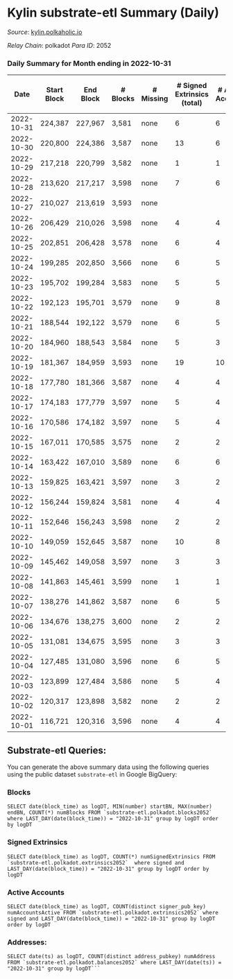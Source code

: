 # Kylin substrate-etl Summary (Daily)

_Source_: [kylin.polkaholic.io](https://kylin.polkaholic.io)

*Relay Chain*: polkadot
*Para ID*: 2052



### Daily Summary for Month ending in 2022-10-31


| Date | Start Block | End Block | # Blocks | # Missing | # Signed Extrinsics (total) | # Active Accounts | # Addresses with Balances | # Events | # Transfers | # XCM Transfers In | # XCM Transfers Out |
| ---- | ----------- | --------- | -------- | --------- | --------------------------- | ----------------- | ------------------------- | -------- | ----------- | ------------------ | ------------------- |
| 2022-10-31 | 224,387 | 227,967 | 3,581 | none  | 6 | 6 | 1,104 | 7,181 |   |   |   |
| 2022-10-30 | 220,800 | 224,386 | 3,587 | none  | 13 | 6 |  | 7,465 | 75  |   |   |
| 2022-10-29 | 217,218 | 220,799 | 3,582 | none  | 1 | 1 |  | 7,169 |   |   |   |
| 2022-10-28 | 213,620 | 217,217 | 3,598 | none  | 7 | 6 |  | 7,219 | 1  |   |   |
| 2022-10-27 | 210,027 | 213,619 | 3,593 | none  |  |  |  | 7,188 |   |   |   |
| 2022-10-26 | 206,429 | 210,026 | 3,598 | none  | 4 | 4 |  | 7,210 |   |   |   |
| 2022-10-25 | 202,851 | 206,428 | 3,578 | none  | 6 | 4 |  | 7,177 | 2  |   |   |
| 2022-10-24 | 199,285 | 202,850 | 3,566 | none  | 6 | 5 |  | 7,152 | 1  |   |   |
| 2022-10-23 | 195,702 | 199,284 | 3,583 | none  | 5 | 5 |  | 7,183 |   |   |   |
| 2022-10-22 | 192,123 | 195,701 | 3,579 | none  | 9 | 8 |  | 7,186 |   |   |   |
| 2022-10-21 | 188,544 | 192,122 | 3,579 | none  | 6 | 5 |  | 7,178 | 1  |   |   |
| 2022-10-20 | 184,960 | 188,543 | 3,584 | none  | 5 | 3 |  | 7,182 |   |   |   |
| 2022-10-19 | 181,367 | 184,959 | 3,593 | none  | 19 | 10 |  | 7,240 | 4  |   |   |
| 2022-10-18 | 177,780 | 181,366 | 3,587 | none  | 4 | 4 |  | 7,187 |   |   |   |
| 2022-10-17 | 174,183 | 177,779 | 3,597 | none  | 5 | 4 |  | 7,211 | 1  |   |   |
| 2022-10-16 | 170,586 | 174,182 | 3,597 | none  | 5 | 4 |  | 7,208 |   |   |   |
| 2022-10-15 | 167,011 | 170,585 | 3,575 | none  | 2 | 2 |  | 7,158 |   |   |   |
| 2022-10-14 | 163,422 | 167,010 | 3,589 | none  | 6 | 6 |  | 7,196 |   |   |   |
| 2022-10-13 | 159,825 | 163,421 | 3,597 | none  | 3 | 2 |  | 7,205 | 2  |   |   |
| 2022-10-12 | 156,244 | 159,824 | 3,581 | none  | 4 | 4 |  | 7,176 |   |   |   |
| 2022-10-11 | 152,646 | 156,243 | 3,598 | none  | 2 | 2 |  | 7,204 |   |   |   |
| 2022-10-10 | 149,059 | 152,645 | 3,587 | none  | 10 | 8 |  | 7,208 | 2  |   |   |
| 2022-10-09 | 145,462 | 149,058 | 3,597 | none  | 3 | 3 |  | 7,204 |   |   |   |
| 2022-10-08 | 141,863 | 145,461 | 3,599 | none  | 1 | 1 |  | 7,203 |   |   |   |
| 2022-10-07 | 138,276 | 141,862 | 3,587 | none  | 6 | 5 |  | 7,192 |   |   |   |
| 2022-10-06 | 134,676 | 138,275 | 3,600 | none  | 2 | 2 |  | 7,206 |   |   |   |
| 2022-10-05 | 131,081 | 134,675 | 3,595 | none  | 3 | 3 |  | 7,201 |   |   |   |
| 2022-10-04 | 127,485 | 131,080 | 3,596 | none  | 6 | 5 |  | 7,211 |   |   |   |
| 2022-10-03 | 123,899 | 127,484 | 3,586 | none  | 5 | 4 |  | 7,188 |   |   |   |
| 2022-10-02 | 120,317 | 123,898 | 3,582 | none  | 2 | 2 |  | 7,172 |   |   |   |
| 2022-10-01 | 116,721 | 120,316 | 3,596 | none  | 4 | 4 |  | 7,207 | 1  |   |   |

## Substrate-etl Queries:
You can generate the above summary data using the following queries using the public dataset `substrate-etl` in Google BigQuery:


### Blocks
```
SELECT date(block_time) as logDT, MIN(number) startBN, MAX(number) endBN, COUNT(*) numBlocks FROM `substrate-etl.polkadot.blocks2052`  where LAST_DAY(date(block_time)) = "2022-10-31" group by logDT order by logDT
```


### Signed Extrinsics
```
SELECT date(block_time) as logDT, COUNT(*) numSignedExtrinsics FROM `substrate-etl.polkadot.extrinsics2052`  where signed and LAST_DAY(date(block_time)) = "2022-10-31" group by logDT order by logDT
```


### Active Accounts
```
SELECT date(block_time) as logDT, COUNT(distinct signer_pub_key) numAccountsActive FROM `substrate-etl.polkadot.extrinsics2052` where signed and LAST_DAY(date(block_time)) = "2022-10-31" group by logDT order by logDT
```


### Addresses:
```
SELECT date(ts) as logDT, COUNT(distinct address_pubkey) numAddress FROM `substrate-etl.polkadot.balances2052` where LAST_DAY(date(ts)) = "2022-10-31" group by logDT```

